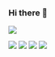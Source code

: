 ### Hi there 👋

<!--
**AmarShukla1/AmarShukla1** is a ✨ _special_ ✨ repository because its `README.md` (this file) appears on your GitHub profile.

Here are some ideas to get you started:

- 🔭 I’m currently working on ...
- 🌱 I’m currently learning ...
- 👯 I’m looking to collaborate on ...
- 🤔 I’m looking for help with ...
- 💬 Ask me about ...
- 📫 How to reach me: ...
- 😄 Pronouns: ...
- ⚡ Fun fact: ...
-->
![](https://komarev.com/ghpvc/?username=AmarShukla1)

<img src="{https://github-readme-stats.vercel.app/api?username={AmarShukla1}}" />

<img src="{https://img.shields.io/badge/Django-092E20?style=for-the-badge&logo=django&logoColor=green}" />

<img src="{https://img.shields.io/badge/React-20232A?style=for-the-badge&logo=react&logoColor=61DAFB}" />

<img src="{https://img.shields.io/badge/Node.js-339933?style=for-the-badge&logo=nodedotjs&logoColor=white}" />
